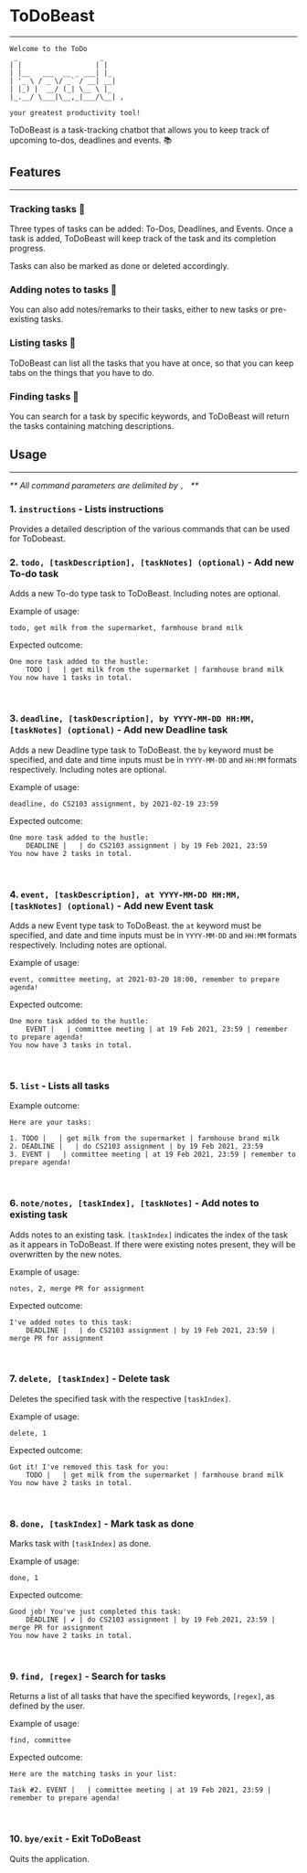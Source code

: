 # ToDoBeast

---
```
Welcome to the ToDo
 _                    _   
| |                  | |  
| |__   ___  __ _ ___| |_ 
| '_ \ / _ \/ _` / __| __|
| |_) |  __/ (_| \__ \ |_ 
|_.__/ \___|\__,_|___/\__| ,

your greatest productivity tool!
```
ToDoBeast is a task-tracking chatbot that allows you to keep track of upcoming to-dos, deadlines and events. 📚

## Features

---

### Tracking tasks 📑
Three types of tasks can be added: To-Dos, Deadlines, and Events. Once a task is added, ToDoBeast will keep track of the task and its completion progress.

Tasks can also be marked as done or deleted accordingly.

### Adding notes to tasks 📝
You can also add notes/remarks to their tasks, either to new tasks or pre-existing tasks.

### Listing tasks 📖
ToDoBeast can list all the tasks that you have at once, so that you can keep tabs on the things that you have to do.

### Finding tasks 🔎
You can search for a task by specific keywords, and ToDoBeast will return the tasks containing matching descriptions.
<br/>

## Usage

---
_** All command parameters are delimited by `, ` **_

### 1. `instructions` - Lists instructions

Provides a detailed description of the various commands that can be used for ToDobeast.
<br/>

### 2. `todo, [taskDescription], [taskNotes] (optional)` - Add new To-do task

Adds a new To-do type task to ToDoBeast. Including notes are optional.

Example of usage: 

`todo, get milk from the supermarket, farmhouse brand milk`

Expected outcome:

```
One more task added to the hustle:
    TODO |   | get milk from the supermarket | farmhouse brand milk
You now have 1 tasks in total.
```
<br/>

### 3. `deadline, [taskDescription], by YYYY-MM-DD HH:MM, [taskNotes] (optional)` - Add new Deadline task

Adds a new Deadline type task to ToDoBeast. the `by` keyword must be specified, and date and time inputs must be in `YYYY-MM-DD` and `HH:MM` formats respectively. Including notes are optional.

Example of usage: 

`deadline, do CS2103 assignment, by 2021-02-19 23:59`

Expected outcome:

```
One more task added to the hustle:
    DEADLINE |   | do CS2103 assignment | by 19 Feb 2021, 23:59
You now have 2 tasks in total.  
```
<br/>

### 4. `event, [taskDescription], at YYYY-MM-DD HH:MM, [taskNotes] (optional)` - Add new Event task

Adds a new Event type task to ToDoBeast. the `at` keyword must be specified, and date and time inputs must be in `YYYY-MM-DD` and `HH:MM` formats respectively. Including notes are optional.

Example of usage: 

`event, committee meeting, at 2021-03-20 18:00, remember to prepare agenda!`

Expected outcome:

```
One more task added to the hustle:
    EVENT |   | committee meeting | at 19 Feb 2021, 23:59 | remember to prepare agenda!
You now have 3 tasks in total.  
```
<br/>

### 5. `list` - Lists all tasks

Example outcome: 

```
Here are your tasks:

1. TODO |   | get milk from the supermarket | farmhouse brand milk
2. DEADLINE |   | do CS2103 assignment | by 19 Feb 2021, 23:59
3. EVENT |   | committee meeting | at 19 Feb 2021, 23:59 | remember to prepare agenda!
```
<br/>

### 6. `note/notes, [taskIndex], [taskNotes]` - Add notes to existing task

Adds notes to an existing task. `[taskIndex]` indicates the index of the task as it appears in ToDoBeast. If there were existing notes present, they will be overwritten by the new notes.

Example of usage: 

`notes, 2, merge PR for assignment`

Expected outcome:

```
I've added notes to this task:
    DEADLINE |   | do CS2103 assignment | by 19 Feb 2021, 23:59 | merge PR for assignment  
```
<br/>

### 7. `delete, [taskIndex]` - Delete task

Deletes the specified task with the respective `[taskIndex]`.

Example of usage: 

`delete, 1`

Expected outcome:

```
Got it! I've removed this task for you:
    TODO |   | get milk from the supermarket | farmhouse brand milk
You now have 2 tasks in total.
```
<br/>

### 8. `done, [taskIndex]` - Mark task as done

Marks task with `[taskIndex]` as done.

Example of usage: 

`done, 1`

Expected outcome:

```
Good job! You've just completed this task:
    DEADLINE | ✔ | do CS2103 assignment | by 19 Feb 2021, 23:59 | merge PR for assignment  
You now have 2 tasks in total.
```
<br/>

### 9. `find, [regex]` - Search for tasks

Returns a list of all tasks that have the specified keywords, `[regex]`, as defined by the user.

Example of usage:

`find, committee`

Expected outcome:

```
Here are the matching tasks in your list:
   
Task #2. EVENT |   | committee meeting | at 19 Feb 2021, 23:59 | remember to prepare agenda!
```
<br/>

### 10. `bye/exit` - Exit ToDoBeast

Quits the application.
